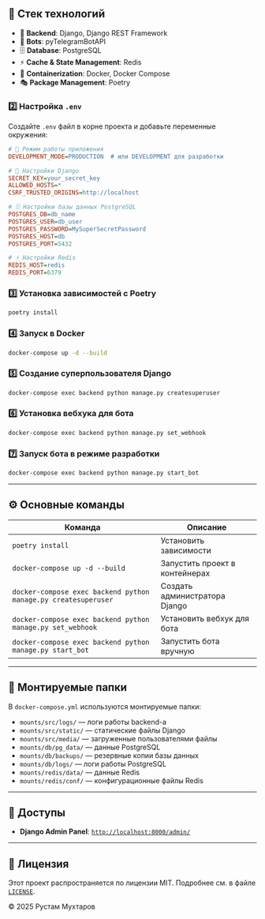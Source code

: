 # 

## 🚀 Стек технологий
- 🐍 **Backend**: Django, Django REST Framework
- 🤖 **Bots**: pyTelegramBotAPI
- 🗄️ **Database**: PostgreSQL
- ⚡ **Cache & State Management**: Redis
- 🐳 **Containerization**: Docker, Docker Compose
- 🎭 **Package Management**: Poetry



### 2️⃣ Настройка `.env`
Создайте `.env` файл в корне проекта и добавьте переменные окружения:

```ini
# 🔧 Режим работы приложения
DEVELOPMENT_MODE=PRODUCTION  # или DEVELOPMENT для разработки

# 🔐 Настройки Django
SECRET_KEY=your_secret_key
ALLOWED_HOSTS=*
CSRF_TRUSTED_ORIGINS=http://localhost

# 🗄️ Настройки базы данных PostgreSQL
POSTGRES_DB=db_name
POSTGRES_USER=db_user
POSTGRES_PASSWORD=MySuperSecretPassword
POSTGRES_HOST=db
POSTGRES_PORT=5432

# ⚡ Настройки Redis
REDIS_HOST=redis
REDIS_PORT=6379
```

### 3️⃣ Установка зависимостей с Poetry
```sh
poetry install
```

### 4️⃣ Запуск в Docker
```sh
docker-compose up -d --build
```

### 5️⃣ Создание суперпользователя Django
```sh
docker-compose exec backend python manage.py createsuperuser
```

### 6️⃣ Установка вебхука для бота
```sh
docker-compose exec backend python manage.py set_webhook
```

### 7️⃣ Запуск бота в режиме разработки
```sh
docker-compose exec backend python manage.py start_bot
```

---

## ⚙️ Основные команды
| Команда                                                        | Описание                       |
|----------------------------------------------------------------|--------------------------------|
| `poetry install`                                               | Установить зависимости         |
| `docker-compose up -d --build`                                 | Запустить проект в контейнерах |
| `docker-compose exec backend python manage.py createsuperuser` | Создать администратора Django  |
| `docker-compose exec backend python manage.py set_webhook`     | Установить вебхук для бота     |
| `docker-compose exec backend python manage.py start_bot`       | Запустить бота вручную         |

---

## 📂 Монтируемые папки
В `docker-compose.yml` используются монтируемые папки:
- `mounts/src/logs/` — логи работы backend-а
- `mounts/src/static/` — статические файлы Django
- `mounts/src/media/` — загруженные пользователями файлы
- `mounts/db/pg_data/` — данные PostgreSQL
- `mounts/db/backups/` — резервные копии базы данных
- `mounts/db/logs/` — логи работы PostgreSQL
- `mounts/redis/data/` — данные Redis
- `mounts/redis/conf/` — конфигурационные файлы Redis

---

## 🔗 Доступы
- **Django Admin Panel**: [`http://localhost:8000/admin/`](http://localhost:8000/admin/)
---

## 📜 Лицензия
Этот проект распространяется по лицензии MIT. Подробнее см. в файле [`LICENSE`](LICENSE).

© 2025 Рустам Мухтаров

